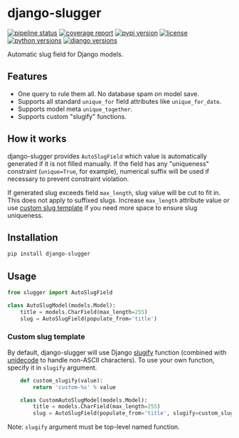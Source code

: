 # django-slugger

[![pipeline status](https://gitlab.com/dspechnikov/django-slugger/badges/master/pipeline.svg)](https://gitlab.com/dspechnikov/django-slugger/commits/master)
[![coverage report](https://gitlab.com/dspechnikov/django-slugger/badges/master/coverage.svg)](https://gitlab.com/dspechnikov/django-slugger/commits/master)
[![pypi version](https://img.shields.io/pypi/v/django-slugger.svg)](https://pypi.python.org/pypi/django-slugger)
[![license](https://img.shields.io/pypi/l/django-slugger.svg)](./LICENSE)
[![python versions](https://img.shields.io/pypi/pyversions/django-slugger.svg)](https://www.python.org/)
[![django versions](https://img.shields.io/badge/django-1.11,%202.0,%202.1-blue.svg)](https://www.djangoproject.com/)

Automatic slug field for Django models.

## Features

- One query to rule them all. No database spam on model save.
- Supports all standard `unique_for` field attributes like `unique_for_date`.
- Supports model meta `unique_together`.
- Supports custom "slugify" functions.

## How it works

django-slugger provides `AutoSlugField` which value is automatically
generated if it is not filled manually. If the field has any "uniqueness"
constraint (`unique=True`, for example), numerical suffix will be used if
necessary to prevent constraint violation.

If generated slug exceeds field `max_length`, slug value will be cut to
fit in. This does not apply to suffixed slugs. Increase `max_length`
attribute value or use [custom slug template](#custom-slug-template) if you need 
more space to ensure slug uniqueness.

## Installation

```bash
pip install django-slugger
```

## Usage

```python
from slugger import AutoSlugField

class AutoSlugModel(models.Model):
    title = models.CharField(max_length=255)
    slug = AutoSlugField(populate_from='title')
```

### Custom slug template

By default, django-slugger will use Django [slugify] function
(combined with [unidecode] to handle non-ASCII characters). To use your own function,
specify it in `slugify` argument.

```python
    def custom_slugify(value):
        return 'custom-%s' % value

    class CustomAutoSlugModel(models.Model):
        title = models.CharField(max_length=255)
        slug = AutoSlugField(populate_from='title', slugify=custom_slugify)
```

Note: `slugify` argument must be top-level named function.

[slugify]: https://docs.djangoproject.com/en/2.1/ref/utils/#django.utils.text.slugify
[unidecode]: https://pypi.python.org/pypi/Unidecode
